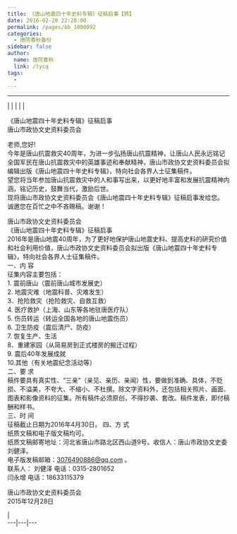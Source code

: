 ```yaml
---
title: 《唐山地震四十年史料专辑》征稿启事【转】
date: 2016-02-20 22:28:00
permalink: /pages/bb_1000092
categories: 
  - 唐院春秋备份
sidebar: false
author: 
  name: 唐院春秋
  link: /tycq
tags: 
  - 
---
```


* * *

  
|  |  |  |  |  
  
《唐山地震四十年史料专辑》征稿启事  
唐山市政协文史资料委员会  
  
老师,您好!  
今年是唐山抗震救灾40周年，为进一步弘扬唐山抗震精神，让唐山人民永远铭记全国军民在唐山抗震救灾中的英雄事迹和奉献精神，唐山市政协文史资料委员会拟编辑出版《唐山地震四十年史料专辑》，特向社会各界人士征集稿件。  
望您将当年参加唐山抗震救灾中的人和事写出来，以更好地丰富和发展抗震精神内涵，铭记历史，鼓舞当代，激励后世。  
现将唐山市政协文史资料委员会《唐山地震四十年史料专辑》征稿启事发给您。  
诚邀您在百忙之中不吝赐稿。谢谢！  
  
唐山市政协文史资料委员会  
《唐山地震四十年史料专辑》征稿启事  
2016年是唐山地震40周年，为了更好地保护唐山地震史料、提高史料的研究价值和社会利用价值，唐山市政协文史资料委员会拟出版《唐山地震四十年史料专辑》，特向社会各界人士征集稿件。  
一、内 容  
征集内容主要包括：  
1\. 震前唐山（震前唐山城市发展史）  
2\. 地震灾难（地震科普、灾难发生）  
3．抢险救灾（抢险救灾、自救互救）  
4\. 医疗救护（上海、山东等各地驻唐医疗队）  
5\. 伤员转运（转运全国各地的唐山地震伤员）  
6\. 卫生防疫（震后清尸、防疫）  
7\. 恢复生产、生活  
8．重建家园（从简易房到正式楼房的搬迁过程）  
9\. 震后40年发展成就  
10.其他（有关地震纪念活动等）  
二、要 求  
稿件要具有真实性、“三亲”（亲见、亲历、亲闻）性，要做到准确、具体，不贬损、不溢美，不夸大、不缩小、不杜撰。除文字资料外，还包括相关照片、画面、图表和影像资料的征集。所有稿件必须原创，不得抄袭、套改。稿件发表，即付稿酬和样书。  
三、时 间  
征稿截止日期为2016年4月30日。 四、方 式  
纸质文稿和电子版文稿均可。  
纸质文稿邮寄地址：河北省唐山市路北区西山道9号。收信人：唐山市政协文史委 刘健泽。  
电子版发稿邮箱：3076490886@qq.com 。  
联系人： 刘健泽 电话：0315-2801652  
闫永增 电话：18633115379  
  
唐山市政协文史资料委员会  
2015年12月28日  
  
  
|  
---|---|---